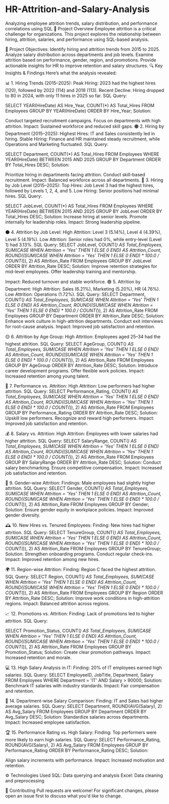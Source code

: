 # HR-Attrition-and-Salary-Analysis
Analyzing employee attrition trends, salary distribution, and performance correlations using SQL
📜 Project Overview
Employee attrition is a critical challenge for organizations. This project explores the relationship between hiring, attrition, salaries, and performance using SQL-based analysis.

🎯 Project Objectives:
Identify hiring and attrition trends from 2015 to 2025.
Analyze salary distribution across departments and job levels.
Examine attrition based on performance, gender, region, and promotions.
Provide actionable insights for HR to improve retention and salary structures.
🔍 Key Insights & Findings
Here’s what the analysis revealed:

📊 1. Hiring Trends (2015–2025):
Peak Hiring: 2023 had the highest hires (120), followed by 2022 (114) and 2018 (113).
Recent Decline: Hiring dropped to 80 in 2024, with only 11 hires in 2025 so far.
SQL Query:


SELECT YEAR(HireDate) AS Hire_Year, COUNT(*) AS Total_Hires
FROM Employees
GROUP BY YEAR(HireDate)
ORDER BY Hire_Year;
Solution:

Conduct targeted recruitment campaigns.
Focus on departments with high attrition.
Impact: Sustained workforce and reduced skill gaps.
🟠 2. Hiring by Department (2015–2025):
Highest Hires: IT and Sales consistently led in hiring.
Stable Hiring: Finance and HR maintained steady recruitment, while Operations and Marketing fluctuated.
SQL Query:

SELECT Department, COUNT(*) AS Total_Hires
FROM Employees
WHERE YEAR(HireDate) BETWEEN 2015 AND 2025
GROUP BY Department
ORDER BY Total_Hires DESC;
Solution:

Prioritize hiring in departments facing attrition.
Conduct skill-based recruitment.
Impact: Balanced workforce across all departments.
🔵 3. Hiring by Job Level (2015–2025):
Top Hires: Job Level 3 had the highest hires, followed by Levels 1, 2, 4, and 5.
Low Hiring: Senior positions had minimal hires.
SQL Query:


SELECT JobLevel, COUNT(*) AS Total_Hires
FROM Employees
WHERE YEAR(HireDate) BETWEEN 2015 AND 2025
GROUP BY JobLevel
ORDER BY Total_Hires DESC;
Solution:
Increase hiring at senior levels.
Promote internally for leadership roles.
Impact: Strong leadership pipeline.

⚫ 4. Attrition by Job Level:
High Attrition: Level 3 (5.14%), Level 4 (4.39%), Level 5 (4.19%).
Low Attrition: Senior roles had 0%, while entry-level (Level 1) had 3.13%.
SQL Query:
SELECT JobLevel, COUNT(*) AS Total_Employees,
SUM(CASE WHEN Attrition = 'Yes' THEN 1 ELSE 0 END) AS Attrition_Count,
ROUND((SUM(CASE WHEN Attrition = 'Yes' THEN 1 ELSE 0 END) * 100.0 / COUNT(*)), 2) AS Attrition_Rate
FROM Employees
GROUP BY JobLevel
ORDER BY Attrition_Rate DESC;
Solution:
Improve retention strategies for mid-level employees.
Offer leadership training and mentorship.

Impact: Reduced turnover and stable workforce.
🟣 5. Attrition by Department:
High Attrition: Sales (6.21%), Marketing (5.20%), HR (4.76%).
Low Attrition: Operations (1.72%).
SQL Query:
SELECT Department, COUNT(*) AS Total_Employees,
SUM(CASE WHEN Attrition = 'Yes' THEN 1 ELSE 0 END) AS Attrition_Count,
ROUND((SUM(CASE WHEN Attrition = 'Yes' THEN 1 ELSE 0 END) * 100.0 / COUNT(*)), 2) AS Attrition_Rate
FROM Employees
GROUP BY Department
ORDER BY Attrition_Rate DESC;
Solution:
Enhance work culture in high-attrition departments.
Conduct exit interviews for root-cause analysis.
Impact: Improved job satisfaction and retention.

🟡 6. Attrition by Age Group:
High Attrition: Employees aged 25–34 had the highest attrition.
SQL Query:
SELECT AgeGroup, COUNT(*) AS Total_Employees,
SUM(CASE WHEN Attrition = 'Yes' THEN 1 ELSE 0 END) AS Attrition_Count,
ROUND((SUM(CASE WHEN Attrition = 'Yes' THEN 1 ELSE 0 END) * 100.0 / COUNT(*)), 2) AS Attrition_Rate
FROM Employees
GROUP BY AgeGroup
ORDER BY Attrition_Rate DESC;
Solution:
Introduce career development programs.
Offer flexible work policies.
Impact: Increased retention among young talent.

🔶 7. Performance vs. Attrition:
High Attrition: Low performers had higher attrition.
SQL Query:
SELECT Performance_Rating, COUNT(*) AS Total_Employees,
SUM(CASE WHEN Attrition = 'Yes' THEN 1 ELSE 0 END) AS Attrition_Count,
ROUND((SUM(CASE WHEN Attrition = 'Yes' THEN 1 ELSE 0 END) * 100.0 / COUNT(*)), 2) AS Attrition_Rate
FROM Employees
GROUP BY Performance_Rating
ORDER BY Attrition_Rate DESC;
Solution:
Upskill low performers.
Recognize and reward high performers.
Impact: Improved job satisfaction and retention.

💰 8. Salary vs. Attrition:
High Attrition: Employees with lower salaries had higher attrition.
SQL Query:
SELECT SalaryRange, COUNT(*) AS Total_Employees,
SUM(CASE WHEN Attrition = 'Yes' THEN 1 ELSE 0 END) AS Attrition_Count,
ROUND((SUM(CASE WHEN Attrition = 'Yes' THEN 1 ELSE 0 END) * 100.0 / COUNT(*)), 2) AS Attrition_Rate
FROM Employees
GROUP BY SalaryRange
ORDER BY Attrition_Rate DESC;
Solution:
Conduct salary benchmarking.
Ensure competitive compensation.
Impact: Increased job satisfaction and retention.

👥 9. Gender-wise Attrition:
Findings: Male employees had slightly higher attrition.
SQL Query:
SELECT Gender, COUNT(*) AS Total_Employees,
SUM(CASE WHEN Attrition = 'Yes' THEN 1 ELSE 0 END) AS Attrition_Count,
ROUND((SUM(CASE WHEN Attrition = 'Yes' THEN 1 ELSE 0 END) * 100.0 / COUNT(*)), 2) AS Attrition_Rate
FROM Employees
GROUP BY Gender;
Solution:
Ensure gender equity in workplace policies.
Impact: Improved gender diversity.

🕰️ 10. New Hires vs. Tenured Employees:
Finding: New hires had higher attrition.
SQL Query:
SELECT TenureGroup, COUNT(*) AS Total_Employees,
SUM(CASE WHEN Attrition = 'Yes' THEN 1 ELSE 0 END) AS Attrition_Count,
ROUND((SUM(CASE WHEN Attrition = 'Yes' THEN 1 ELSE 0 END) * 100.0 / COUNT(*)), 2) AS Attrition_Rate
FROM Employees
GROUP BY TenureGroup;
Solution:
Strengthen onboarding programs.
Conduct regular check-ins.
Impact: Improved retention among new hires.

🌍 11. Region-wise Attrition:
Finding: Region C faced the highest attrition.
SQL Query:
SELECT Region, COUNT(*) AS Total_Employees,
SUM(CASE WHEN Attrition = 'Yes' THEN 1 ELSE 0 END) AS Attrition_Count,
ROUND((SUM(CASE WHEN Attrition = 'Yes' THEN 1 ELSE 0 END) * 100.0 / COUNT(*)), 2) AS Attrition_Rate
FROM Employees
GROUP BY Region
ORDER BY Attrition_Rate DESC;
Solution:
Improve work conditions in high-attrition regions.
Impact: Balanced attrition across regions.

📈 12. Promotions vs. Attrition:
Finding: Lack of promotions led to higher attrition.
SQL Query:

SELECT Promotion_Status, COUNT(*) AS Total_Employees,
SUM(CASE WHEN Attrition = 'Yes' THEN 1 ELSE 0 END) AS Attrition_Count,
ROUND((SUM(CASE WHEN Attrition = 'Yes' THEN 1 ELSE 0 END) * 100.0 / COUNT(*)), 2) AS Attrition_Rate
FROM Employees
GROUP BY Promotion_Status;
Solution:
Create clear promotion pathways.
Impact: Increased retention and morale.

💻 13. High Salary Analysis in IT:
Finding: 20% of IT employees earned high salaries.
SQL Query:
SELECT EmployeeID, JobTitle, Department, Salary
FROM Employees
WHERE Department = 'IT' AND Salary > 90000;
Solution:
Benchmark IT salaries with industry standards.
Impact: Fair compensation and retention.

💸 14. Department-wise Salary Comparison:
Finding: IT and Sales had higher average salaries.
SQL Query:
SELECT Department, ROUND(AVG(Salary), 2) AS Avg_Salary
FROM Employees
GROUP BY Department
ORDER BY Avg_Salary DESC;
Solution:
Standardize salaries across departments.
Impact: Increased employee satisfaction.

🏆 15. Performance Rating vs. High Salary:
Finding: Top performers were more likely to earn high salaries.
SQL Query:
SELECT Performance_Rating, ROUND(AVG(Salary), 2) AS Avg_Salary
FROM Employees
GROUP BY Performance_Rating
ORDER BY Performance_Rating DESC;
Solution:

Align salary increments with performance.
Impact: Increased motivation and retention.

⚙️ Technologies Used
SQL: Data querying and analysis
Excel: Data cleaning and preprocessing

🤝 Contributing
Pull requests are welcome! For significant changes, please open an issue first to discuss what you'd like to change.


